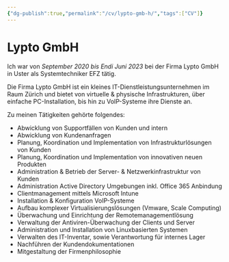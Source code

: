 ```yaml
---
{"dg-publish":true,"permalink":"/cv/lypto-gmb-h/","tags":["CV"]}
---
```



# Lypto GmbH

Ich war von *September 2020 bis Endi Juni 2023* bei der Firma Lypto GmbH in Uster als Systemtechniker EFZ tätig. 

Die Firma Lypto GmbH ist ein kleines IT-Dienstleistungsunternehmen im Raum Zürich und bietet von virtuelle & physische Infrastrukturen, über einfache PC-Installation, bis hin zu VoIP-Systeme ihre Dienste an.

Zu meinen Tätigkeiten gehörte folgendes:
- Abwicklung von Supportfällen von Kunden und intern
- Abwicklung von Kundenanfragen
- Planung, Koordination und Implementation von Infrastrukturlösungen von Kunden
- Planung, Koordination und Implementation von innovativen neuen Produkten
- Administration & Betrieb der Server- & Netzwerkinfrastruktur von Kunden
- Administration Active Directory Umgebungen inkl. Office 365 Anbindung
- Clientmanagement mittels Microsoft Intune
- Installation & Konfiguration VoIP-Systeme
- Aufbau komplexer Virtualisierungslösungen (Vmware, Scale Computing)
- Überwachung und Einrichtung der Remotemanagementlösung
- Verwaltung der Antiviren-Überwachung der Clients und Server
- Administration und Installation von Linuxbasierten Systemen
- Verwalten des IT-Inventar, sowie Verantwortung für internes Lager
- Nachführen der Kundendokumentationen
- Mitgestaltung der Firmenphilosophie